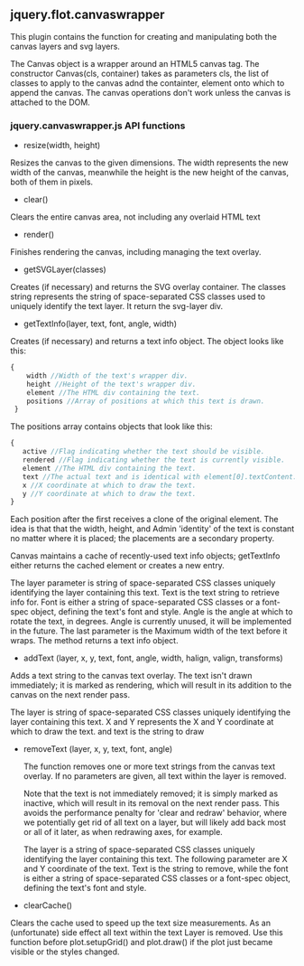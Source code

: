 ## jquery.flot.canvaswrapper

This plugin contains the function for creating and manipulating both the canvas
layers and svg layers.

The Canvas object is a wrapper around an HTML5 canvas tag.
The constructor Canvas(cls, container) takes as parameters cls,
the list of classes to apply to the canvas adnd the containter,
element onto which to append the canvas. The canvas operations
don't work unless the canvas is attached to the DOM.

### jquery.canvaswrapper.js API functions


- resize(width, height)

 Resizes the canvas to the given dimensions.
 The width represents the new width of the canvas, meanwhile the height
 is the new height of the canvas, both of them in pixels.


- clear()

 Clears the entire canvas area, not including any overlaid HTML text


- render()

 Finishes rendering the canvas, including managing the text overlay.


- getSVGLayer(classes)

 Creates (if necessary) and returns the SVG overlay container.
 The classes string represents the string of space-separated CSS classes
 used to uniquely identify the text layer. It return the svg-layer div.


- getTextInfo(layer, text, font, angle, width)

 Creates (if necessary) and returns a text info object.
 The object looks like this:
 ```js
 {
     width //Width of the text's wrapper div.
     height //Height of the text's wrapper div.
     element //The HTML div containing the text.
     positions //Array of positions at which this text is drawn.
  }
  ```
  The positions array contains objects that look like this:
  ```js
  {
     active //Flag indicating whether the text should be visible.
     rendered //Flag indicating whether the text is currently visible.
     element //The HTML div containing the text.
     text //The actual text and is identical with element[0].textContent.
     x //X coordinate at which to draw the text.
     y //Y coordinate at which to draw the text.
  }
  ```
  Each position after the first receives a clone of the original element.
  The idea is that that the width, height, and Admin 'identity' of the
  text is constant no matter where it is placed; the placements are a
  secondary property.

  Canvas maintains a cache of recently-used text info objects; getTextInfo
  either returns the cached element or creates a new entry.

 The layer parameter is string of space-separated CSS classes uniquely
 identifying the layer containing this text.
 Text is the text string to retrieve info for.
 Font is either a string of space-separated CSS classes or a font-spec object,
 defining the text's font and style.
 Angle is the angle at which to rotate the text, in degrees. Angle is currently unused,
 it will be implemented in the future.
 The last parameter is the Maximum width of the text before it wraps.
 The method returns a text info object.


- addText (layer, x, y, text, font, angle, width, halign, valign, transforms)

 Adds a text string to the canvas text overlay.
 The text isn't drawn immediately; it is marked as rendering, which will
 result in its addition to the canvas on the next render pass.

 The layer is string of space-separated CSS classes uniquely
 identifying the layer containing this text.
 X and Y represents the X and Y coordinate at which to draw the text.
 and text is the string to draw


- removeText (layer, x, y, text, font, angle)

  The function removes one or more text strings from the canvas text overlay.
  If no parameters are given, all text within the layer is removed.

  Note that the text is not immediately removed; it is simply marked as
  inactive, which will result in its removal on the next render pass.
  This avoids the performance penalty for 'clear and redraw' behavior,
  where we potentially get rid of all text on a layer, but will likely
  add back most or all of it later, as when redrawing axes, for example.

  The layer is a string of space-separated CSS classes uniquely
  identifying the layer containing this text. The following parameter are
  X and Y coordinate of the text.
  Text is the string to remove, while the font is either a string of space-separated CSS
  classes or a font-spec object, defining the text's font and style.
 

- clearCache()

 Clears the cache used to speed up the text size measurements.
 As an (unfortunate) side effect all text within the text Layer is removed.
 Use this function before plot.setupGrid() and plot.draw() if the plot just
 became visible or the styles changed.
